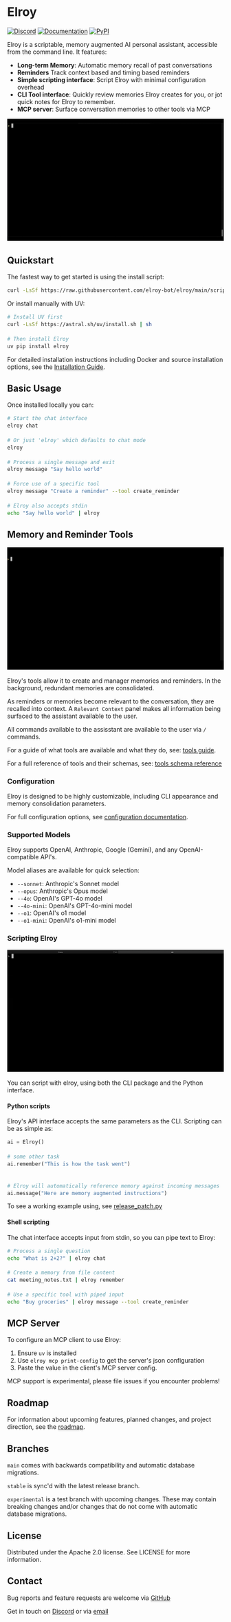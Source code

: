 # Elroy

[![Discord](https://img.shields.io/discord/1200684659277832293?color=7289DA&label=Discord&logo=discord&logoColor=white)](https://discord.gg/5PJUY4eMce)
[![Documentation](https://img.shields.io/badge/docs-elroy.bot-C8C7E8)](https://elroy.bot)
[![PyPI](https://img.shields.io/pypi/v/elroy)](https://pypi.org/project/elroy/)

Elroy is a scriptable, memory augmented AI personal assistant, accessible from the command line. It features:

- **Long-term Memory**: Automatic memory recall of past conversations
- **Reminders** Track context based and timing based reminders
- **Simple scripting interface**: Script Elroy with minimal configuration overhead
- **CLI Tool interface**: Quickly review memories Elroy creates for you, or jot quick notes for Elroy to remember.
- **MCP server**: Surface conversation memories to other tools via MCP

![Reminder demo](./docs/images/reminders_demo.gif)


## Quickstart

The fastest way to get started is using the install script:

```bash
curl -LsSf https://raw.githubusercontent.com/elroy-bot/elroy/main/scripts/install.sh | sh
```

Or install manually with UV:

```bash
# Install UV first
curl -LsSf https://astral.sh/uv/install.sh | sh

# Then install Elroy
uv pip install elroy
```

For detailed installation instructions including Docker and source installation options, see the [Installation Guide](docs/installation.md).

## Basic Usage

Once installed locally you can:
```bash
# Start the chat interface
elroy chat

# Or just 'elroy' which defaults to chat mode
elroy

# Process a single message and exit
elroy message "Say hello world"

# Force use of a specific tool
elroy message "Create a reminder" --tool create_reminder

# Elroy also accepts stdin
echo "Say hello world" | elroy
```

## Memory and Reminder Tools
![Slash commands](images/slash_commands.gif)

Elroy's tools allow it to create and manager memories and reminders. In the background, redundant memories are consolidated.

As reminders or memories become relevant to the conversation, they are recalled into context. A `Relevant Context` panel makes all information being surfaced to the assistant available to the user.

All commands available to the assisstant are available to the user via `/` commands.

For a guide of what tools are available and what they do, see: [tools guide](docs/tools_guide.md).

For a full reference of tools and their schemas, see: [tools schema reference](docs/tools_schema.md)


### Configuration
Elroy is designed to be highly customizable, including CLI appearance and memory consolidation parameters.

For full configuration options, see [configuration documentation](docs/configuration.md).


### Supported Models

Elroy supports OpenAI, Anthropic, Google (Gemini), and any OpenAI-compatible API's.

Model aliases are available for quick selection:
- `--sonnet`: Anthropic's Sonnet model
- `--opus`: Anthropic's Opus model
- `--4o`: OpenAI's GPT-4o model
- `--4o-mini`: OpenAI's GPT-4o-mini model
- `--o1`: OpenAI's o1 model
- `--o1-mini`: OpenAI's o1-mini model


### Scripting Elroy

![Remember command](images/remember_command.gif)

You can script with elroy, using both the CLI package and the Python interface.

#### Python scripts
Elroy's API interface accepts the same parameters as the CLI. Scripting can be as simple as:


```python
ai = Elroy()

# some other task
ai.remember("This is how the task went")


# Elroy will automatically reference memory against incoming messages
ai.message("Here are memory augmented instructions")
```

To see a working example using, see [release_patch.py](scripts/release_patch.py)

#### Shell scripting

The chat interface accepts input from stdin, so you can pipe text to Elroy:
```bash
# Process a single question
echo "What is 2+2?" | elroy chat

# Create a memory from file content
cat meeting_notes.txt | elroy remember

# Use a specific tool with piped input
echo "Buy groceries" | elroy message --tool create_reminder
```

## MCP Server

To configure an MCP client to use Elroy:

1. Ensure `uv` is installed
1. Use `elroy mcp print-config` to get the server's json configuration
1. Paste the value in the client's MCP server config.

MCP support is experimental, please file issues if you encounter problems!

## Roadmap

For information about upcoming features, planned changes, and project direction, see the [roadmap](docs/roadmap.md).

## Branches

`main` comes with backwards compatibility and automatic database migrations.

`stable` is sync'd with the latest release branch.

`experimental` is a test branch with upcoming changes. These may contain breaking changes and/or changes that do not come with automatic database migrations.

## License

Distributed under the Apache 2.0 license. See LICENSE for more information.

## Contact

Bug reports and feature requests are welcome via [GitHub](https://github.com/elroy-bot/elroy/issues)

Get in touch on [Discord](https://discord.gg/5PJUY4eMce) or via [email](hello@elroy.bot)
